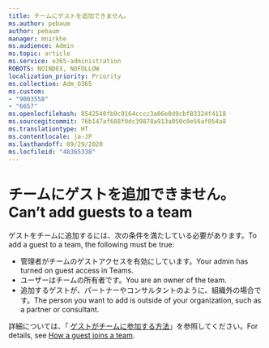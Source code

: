 ```yaml
---
title: チームにゲストを追加できません。
ms.author: pebaum
author: pebaum
manager: mnirkhe
ms.audience: Admin
ms.topic: article
ms.service: o365-administration
ROBOTS: NOINDEX, NOFOLLOW
localization_priority: Priority
ms.collection: Adm_O365
ms.custom:
- "9003558"
- "6657"
ms.openlocfilehash: 8542540fb9c9164cccc3a06e0d9cbf83324f4118
ms.sourcegitcommit: 76b147af688f0dc39878a913a050c0e56af054a8
ms.translationtype: HT
ms.contentlocale: ja-JP
ms.lasthandoff: 09/29/2020
ms.locfileid: "48365338"
---
```

# <a name="cant-add-guests-to-a-team"></a><span data-ttu-id="37a76-102">チームにゲストを追加できません。</span><span class="sxs-lookup"><span data-stu-id="37a76-102">Can’t add guests to a team</span></span>

<span data-ttu-id="37a76-103">ゲストをチームに追加するには、次の条件を満たしている必要があります。</span><span class="sxs-lookup"><span data-stu-id="37a76-103">To add a guest to a team, the following must be true:</span></span>  

- <span data-ttu-id="37a76-104">管理者がチームのゲストアクセスを有効にしています。</span><span class="sxs-lookup"><span data-stu-id="37a76-104">Your admin has turned on guest access in Teams.</span></span>
- <span data-ttu-id="37a76-105">ユーザーはチームの所有者です。</span><span class="sxs-lookup"><span data-stu-id="37a76-105">You are an owner of the team.</span></span>
- <span data-ttu-id="37a76-106">追加するゲストが、パートナーやコンサルタントのように、組織外の場合です。</span><span class="sxs-lookup"><span data-stu-id="37a76-106">The person you want to add is outside of your organization, such as a partner or consultant.</span></span>

<span data-ttu-id="37a76-107">詳細については、「 [ゲストがチームに参加する方法](https://docs.microsoft.com/MicrosoftTeams/guest-joins)」を参照してください。</span><span class="sxs-lookup"><span data-stu-id="37a76-107">For details, see  [How a guest joins a team](https://docs.microsoft.com/MicrosoftTeams/guest-joins).</span></span>